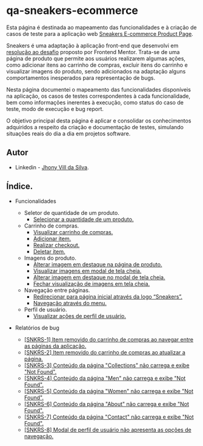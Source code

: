 # qa-sneakers-ecommerce

Esta página é destinada ao mapeamento das funcionalidades e à criação de casos de teste para a aplicação web [Sneakers E-commerce Product Page](jvs-sneakers-product-page.netlify.app).

Sneakers é uma adaptação à aplicação front-end que desenvolvi em [resolução ao desafio](https://github.com/jhonyvill/sneakers-ecommerce) proposto por Frontend Mentor. Trata-se de uma página de produto que permite aos usuários realizarem algumas ações, como adicionar itens ao carrinho de compras, excluir itens do carrinho e visualizar imagens do produto, sendo adicionados na adaptação alguns comportamentos inesperados para representação de bugs.

Nesta página documentei o mapeamento das funcionalidades disponíveis na aplicação, os casos de testes correspondentes à cada funcionalidade, bem como informações inerentes à execução, como status do caso de teste, modo de execução e bug report. 

O objetivo principal desta página é aplicar e consolidar os conhecimentos adquiridos a respeito da criação e documentação de testes, simulando situações reais do dia a dia em projetos software.

## Autor

- Linkedin - [Jhony Vill da Silva](www.linkedin.com/in/jhonyvill).

## Índice.

- Funcionalidades
    - Seletor de quantidade de um produto.
        - [Selecionar a quantidade de um produto.](./features/01-select-quantity-item.md)
    - Carrinho de compras.
        - [Visualizar carrinho de compras.](./features/02-view-cart.md)
        - [Adicionar item.](./features/03-add-item-cart.md)
        - [Realizar checkout.](./features/04-checkout-cart.md)
        - [Deletar item.](./features/05-remove-item-cart.md)
    - Imagens do produto.
        - [Alterar imagem em destaque na página de produto.](./features/06-change-featured-image.md)
        - [Visualizar imagens em modal de tela cheia.](./features/07-view-images-modal.md)
        - [Alterar imagem em destaque no modal de tela cheia.](./features/08-change-image-modal.md)
        - [Fechar visualização de imagens em tela cheia.](./features/09-close-images-modal.md)
    - Navegação entre páginas.
        - [Redirecionar para página inicial através da logo “Sneakers”.](./features/10-redirect-homepage-logo.md)
        - [Navegação através do menu.](./features/11-menu-navigate.md)
    - Perfil de usuário.
        - [Visualizar ações de perfil de usuário.](./features/12-view-user-profile-actions.md)

- Relatórios de bug
    - [[SNKRS-1] Item removido do carrinho de compras ao navegar entre as páginas da aplicação.](./bugs/snkrs-1/snkrs-1.md)
    - [[SNKRS-2] Item removido do carrinho de compras ao atualizar a página.](./bugs/snkrs-2/snkrs-2.md)
    - [[SNKRS-3] Conteúdo da página "Collections" não carrega e exibe "Not Found".](./bugs/snkrs-3/snkrs-3.md)
    - [[SNKRS-4] Conteúdo da página "Men" não carrega e exibe "Not Found".](./bugs/snkrs-4/snkrs-4.md)
    - [[SNKRS-5] Conteúdo da página "Women" não carrega e exibe "Not Found".](./bugs/snkrs-5/snkrs-5.md)
    - [[SNKRS-6] Conteúdo da página "About" não carrega e exibe "Not Found".](./bugs/snkrs-6/snkrs-6.md)
    - [[SNKRS-7] Conteúdo da página "Contact" não carrega e exibe "Not Found".](./bugs/snkrs-7/snkrs-7.md)
    - [[SNKRS-8] Modal de perfil de usuário não apresenta as opções de navegação.](./bugs/snkrs-8/snkrs-8.md)